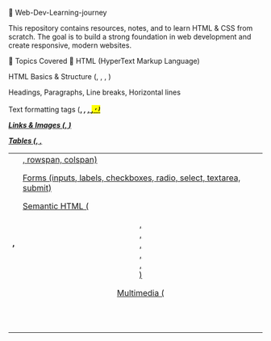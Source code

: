 📘 Web-Dev-Learning-journey 

This repository contains resources, notes, and  to learn HTML & CSS from scratch.
The goal is to build a strong foundation in web development and create responsive, modern websites.

🚀 Topics Covered
🔹 HTML (HyperText Markup Language)

HTML Basics & Structure (<!DOCTYPE html>, <html>, <head>, <body>)

Headings, Paragraphs, Line breaks, Horizontal lines

Text formatting tags (<b>, <i>, <u>, <mark>, <sup>, <sub>)

Links & Images (<a>, <img>)

Tables (<table>, <tr>, <th>, <td>, rowspan, colspan)

Forms (inputs, labels, checkboxes, radio, select, textarea, submit)

Semantic HTML (<header>, <footer>, <section>, <article>, <aside>, <nav>)

Multimedia (<audio>, <video>, <iframe>)

🔹 CSS (Cascading Style Sheets)

Introduction to CSS (Inline, Internal, External)

CSS Syntax (Selectors, Properties, Values)

Colors (names, HEX, RGB, HSL)

Backgrounds (color, image, repeat, position, gradient)

Text styling (fonts, alignment, spacing, Google Fonts)

Box Model (margin, padding, border, content)

CSS Selectors (element, class, id, pseudo-classes, pseudo-elements)

Display & Positioning (block, inline, flex, grid, absolute, relative, sticky, fixed)

Flexbox (layout, alignment, wrapping)

CSS Grid (rows, columns, gap, responsive layouts)

Units & Measurements (px, %, em, rem, vw, vh)

CSS Variables (--var)

Transitions & Animations (:hover, @keyframes)

Media Queries (responsive design)

Shadows & Gradients (box-shadow, text-shadow, linear & radial gradient)

Styling Forms & Buttons

Advanced Selectors (child, sibling, attribute)
